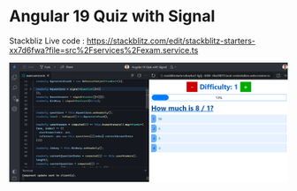 # Angular 19 Quiz with Signal

Stackbliz Live code : https://stackblitz.com/edit/stackblitz-starters-xx7d6fwa?file=src%2Fservices%2Fexam.service.ts

![quiz](https://github.com/piyalidas10/Angular-19-Quiz-with-Signal/blob/21444e6aefa5ff8ef85cc3a5eec7497474084b2b/quiz.png)
